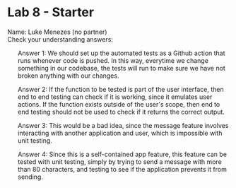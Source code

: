 # Lab 8 - Starter
Name: Luke Menezes (no partner)
<br>
Check your understanding answers: <br>
<ol> Answer 1: We should set up the automated tests as a Github action that runs whenever code is pushed. In this way, everytime we change something in our codebase, the tests will run to make sure we have not broken anything with our changes. </ol>
<ol> Answer 2: If the function to be tested is part of the user interface, then end to end testing can check if it is working, since it emulates user actions. If the function exists outside of the user's scope, then end to end testing should not be used to check if it returns the correct output.  </ol>
<ol> Answer 3: This would be a bad idea, since the message feature involves interacting with another application and user, which is impossible with unit testing. </ol>
<ol> Answer 4: Since this is a self-contained app feature, this feature can be tested with unit testing, simply by trying to send a message with more than 80 characters, and testing to see if the application prevents it from sending. </ol>